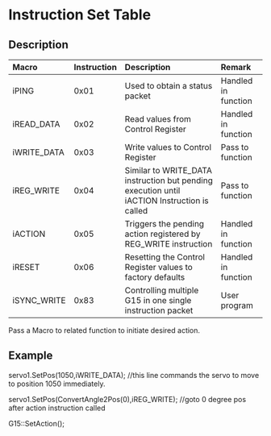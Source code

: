 # Instruction Set Table #

## Description ##
|Macro|Instruction|Description|Remark|
|:----|:----------|:----------|:-----|
|iPING|0x01       |Used to obtain a status packet|Handled in function|
|iREAD\_DATA|0x02       |Read values from Control Register|Handled in function|
|iWRITE\_DATA|0x03       |Write values to Control Register|Pass to function|
|iREG\_WRITE|0x04       |Similar to WRITE\_DATA instruction but pending execution until iACTION Instruction is called|Pass to function|
|iACTION|0x05       |Triggers the pending action registered by REG\_WRITE instruction|Handled in function|
|iRESET|0x06       |Resetting the Control Register values to factory defaults|Handled in function|
|iSYNC\_WRITE|0x83       |Controlling multiple G15 in one single instruction packet|User program|

Pass a Macro to related function to initiate desired action.

## Example ##
servo1.SetPos(1050,iWRITE\_DATA); //this line commands the servo to move to position 1050 immediately.

servo1.SetPos(ConvertAngle2Pos(0),iREG\_WRITE); //goto 0 degree pos after action instruction called

G15::SetAction();